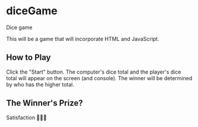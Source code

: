 # diceGame

Dice game

This will be a game that will incorporate HTML and JavaScript.

## How to Play

Click the "Start" button.
The computer's dice total and the player's dice total will appear on the screen (and console).
The winner will be determined by who has the higher total.

## The Winner's Prize?

Satisfaction 🤷🏻‍♀️
